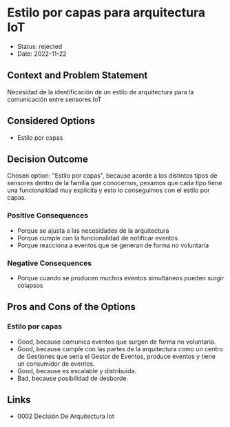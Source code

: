 # Estilo por capas para arquitectura IoT

* Status: rejected
* Date: 2022-11-22

## Context and Problem Statement

Necesidad de la identificación de un estilo de arquitectura para la comunicación entre sensores IoT

## Considered Options

* Estilo por capas

## Decision Outcome

Chosen option: "Estilo por capas", because acorde a los distintos tipos de sensores dentro de la familia que conocemos, pesamos que cada tipo tiene una funcionalidad muy explicita y esto lo conseguimos con el estilo por capas.

### Positive Consequences

* Porque se ajusta a las necesidades de la arquitectura
* Porque cumple con la funcionalidad de notificar eventos
* Porque reacciona a eventos que se generan de forma no voluntaria

### Negative Consequences

* Porque cuando se producen muchos eventos simultáneos pueden surgir colapsos

## Pros and Cons of the Options

### Estilo por capas

* Good, because comunica eventos que surgen de forma no voluntaria.
* Good, because cumple con las partes de la arquitectura como un centro de Gestiones que seria el Gestor de Eventos, produce eventos y tiene un consumidor de eventos.
* Good, because es escalable y distribuida.
* Bad, because posibilidad de desborde.

## Links

* 0002 Decisión De Arquitectura Iot
